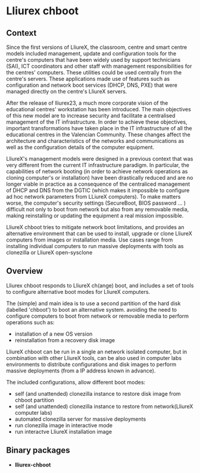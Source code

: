 # Lliurex chboot
## Context
Since the first versions of LliureX, the classroom, centre and smart centre models included management, update and configuration tools for the centre's computers that have been widely used by support technicians (SAI), ICT coordinators and other staff with management responsibilities for the centres' computers.
These utilities could be used centrally from the centre's servers. These applications made use of features such as configuration and network boot services (DHCP, DNS, PXE) that were managed directly on the centre's LliureX servers. 

After the release of lliurex23, a much more corporate vision of the educational centres' workstation has been introduced.
The main objectives of this new model are to increase security and facilitate a centralised management of the IT infrastructure.
In order to achieve these objectives, important transformations have taken place in the IT infrastructure of all the educational centres in the Valencian Community. These changes affect the architecture and characteristics of the networks and communications as well as the configuration details of the computer equipment.

LliureX's management models were designed in a previous context that was very different from the current IT infrastructure paradigm.
In particular, the capabilities of network booting (in order to achieve network operations as cloning computer's or installation) have been drastically reduced and are no longer viable in practice as a consequence of the centraliced management of DHCP and DNS from the DGTIC (which makes it impossible to configure ad hoc network parameters from LLiureX computers).
To make matters worse, the computer's security settings (SecureBoot, BIOS password ... ) difficult not only to boot from network but also from any removable media, making reinstalling or updating the equipment a real mission impossible. 

LliureX chboot tries to mitigate network boot limitations, and provides an alternative environment that can be used to install, upgrade or clone LliureX computers from images or installation media. Use cases range from installing individual computers to run massive deployments with tools as clonezilla or LliureX open-sysclone 

## Overview
Lliurex chboot responds to LliureX ch(ange) boot, and includes a set of tools to configure alternative boot modes for LliureX computers.

The (simple) and main idea is to use a second partition of the hard disk (labelled 'chboot') to boot an alternative system. avoiding the need to configure computers to boot from network or removable media to perform operations such as:
* installation of a new OS version
* reinstallation from a recovery disk image

LliureX chboot can be run in a single an network isolated computer, but in combination with other LliureX tools, can be also used in computer labs environments to distribute configurations and disk images to perform massive deployments (from a IP address known in advance).

The included configurations, allow different boot modes:
* self (and unattended) clonezilla instance to restore disk image from chboot partition
* self (and unattended) clonezilla instance to restore from network(LliureX computer labs)
* automated clonezilla server for massive deployments
* run clonezilla image in interactive mode 
* run interactve LliureX installation image

## Binary packages
* **lliurex-chboot**
